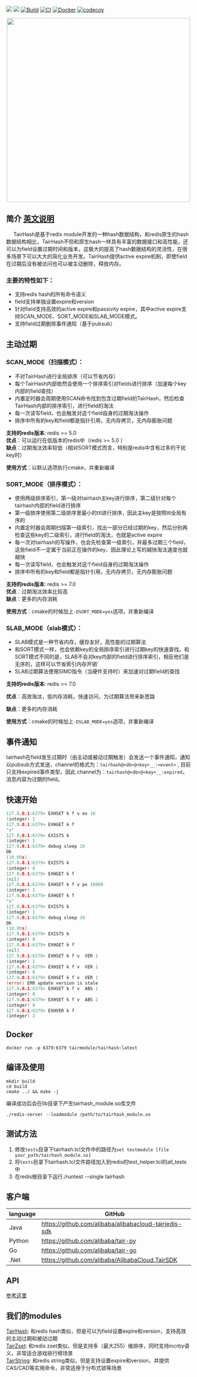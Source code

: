 ![](https://img.shields.io/badge/license-Apache--2.0-green)
![](https://img.shields.io/badge/PRs-welcome-green)
[![Build](https://github.com/alibaba/TairHash/actions/workflows/cmake.yml/badge.svg)](https://github.com/alibaba/TairHash/actions/workflows/cmake.yml)
[![CI](https://github.com/alibaba/TairHash/actions/workflows/ci.yml/badge.svg)](https://github.com/alibaba/TairHash/actions/workflows/ci.yml)
[![Docker](https://github.com/alibaba/TairHash/actions/workflows/docker-image.yml/badge.svg)](https://github.com/alibaba/TairHash/actions/workflows/docker-image.yml)
[![codecov](https://codecov.io/gh/chenyang8094/TairHash/branch/develop/graph/badge.svg?token=9A8QP7MTN3)](https://codecov.io/gh/chenyang8094/TairHash)  


<div align=center>
<img src="imgs/tairhash_logo.jpg" width="500"/>
</div>

## 简介  [英文说明](README.md)
     TairHash是基于redis module开发的一种hash数据结构，和redis原生的hash数据结构相比，TairHash不但和原生hash一样具有丰富的数据接口和高性能，还可以为field设置过期时间和版本，这极大的提高了hash数据结构的灵活性，在很多场景下可以大大的简化业务开发。TairHash提供active expire机制，即使field在过期后没有被访问也可以被主动删除，释放内存。


### 主要的特性如下：

- 支持redis hash的所有命令语义
- field支持单独设置expire和version
- 针对field支持高效的active expire和passivity expire，其中active expire支持SCAN_MODE、SORT_MODE和SLAB_MODE模式。
- 支持field过期删除事件通知（基于pubsub）

## 主动过期

### SCAN_MODE（扫描模式）：
- 不对TairHash进行全局排序（可以节省内存）
- 每个TairHash内部依然会使用一个排序索引对fields进行排序（加速每个key内部的field查找）
- 内置定时器会周期使用SCAN命令找到包含过期field的TairHash，然后检查TairHash内部的排序索引，进行field的淘汰
- 每一次读写field，也会触发对这个field自身的过期淘汰操作
- 排序中所有的key和field都是指针引用，无内存拷贝，无内存膨胀问题

**支持的redis版本**: redis >= 5.0  
**优点**：可以运行在低版本的redis中（redis >= 5.0 ）      
**缺点**：过期淘汰效率较低（相对SORT模式而言，特别是redis中含有过多的干扰key时）  

**使用方式**：以默认选项执行cmake，并重新编译
### SORT_MODE（排序模式）：

- 使用两级排序索引，第一级对tairhash主key进行排序，第二级针对每个tairhash内部的field进行排序
- 第一级排序使用第二级排序里最小的ttl进行排序，因此主key是按照ttl全局有序的
- 内置定时器会周期扫描第一级索引，找出一部分已经过期的key，然后分别再检查这些key的二级索引，进行field的淘汰，也就是active expire
- 每一次对tairhash的写操作，也会先检查第一级索引，并最多过期三个field，这些field不一定属于当前正在操作的key，因此理论上写的越快淘汰速度也就越快
- 每一次读写field，也会触发对这个field自身的过期淘汰操作
- 排序中所有的key和field都是指针引用，无内存拷贝，无内存膨胀问题

**支持的redis版本**: redis >= 7.0  
**优点**：过期淘汰效率比较高      
**缺点**：更多的内存消耗  

**使用方式**：cmake的时候加上`-DSORT_MODE=yes`选项，并重新编译
### SLAB_MODE（slab模式）：

- SLAB模式是一种节省内存，缓存友好，高性能的过期算法
- 和SORT模式一样，也会依赖key的全局排序索引进行过期key的快速查找。和SORT模式不同的是，SLAB不会对key内部的field进行排序索引，相反他们是无序的，这样可以节省索引内存开销‘
- SLAB过期算法使用SIMD指令（当硬件支持时）来加速对过期field的查找

**支持的redis版本**: redis >= 7.0  

**优点**：高效淘汰，低内存消耗，快速访问，为过期算法带来新思路  

**缺点**：更多的内存消耗  

**使用方式**：cmake的时候加上`-DSLAB_MODE=yes`选项，并重新编译


## 事件通知  

tairhash在field发生过期时（由主动或被动过期触发）会发送一个事件通知，通知以pubsub方式发送，channel的格式为：`tairhash@<db>@<key>__:<event>` , 目前只支持expired事件类型，因此
channel为：`tairhash@<db>@<key>__:expired`，消息内容为过期的field。

## 快速开始

```go
127.0.0.1:6379> EXHSET k f v ex 10
(integer) 1
127.0.0.1:6379> EXHGET k f
"v"
127.0.0.1:6379> EXISTS k
(integer) 1
127.0.0.1:6379> debug sleep 10
OK
(10.00s)
127.0.0.1:6379> EXISTS k
(integer) 0
127.0.0.1:6379> EXHGET k f
(nil)
127.0.0.1:6379> EXHSET k f v px 10000
(integer) 1
127.0.0.1:6379> EXHGET k f
"v"
127.0.0.1:6379> EXISTS k
(integer) 1
127.0.0.1:6379> debug sleep 10
OK
(10.00s)
127.0.0.1:6379> EXISTS k
(integer) 0
127.0.0.1:6379> EXHGET k f
(nil)
127.0.0.1:6379> EXHSET k f v  VER 1
(integer) 1
127.0.0.1:6379> EXHSET k f v  VER 1
(integer) 0
127.0.0.1:6379> EXHSET k f v  VER 1
(error) ERR update version is stale
127.0.0.1:6379> EXHSET k f v  ABS 1
(integer) 0
127.0.0.1:6379> EXHSET k f v  ABS 2
(integer) 0
127.0.0.1:6379> EXHVER k f
(integer) 2
```  

## Docker
```
docker run -p 6379:6379 tairmodule/tairhash:latest
```
## 编译及使用

```
mkdir build  
cd build  
cmake ../ && make -j
```
编译成功后会在lib目录下产生tairhash_module.so库文件

```
./redis-server --loadmodule /path/to/tairhash_module.so
```  
## 测试方法

1. 修改`tests`目录下tairhash.tcl文件中的路径为`set testmodule [file your_path/tairhash_module.so]`
2. 将`tests`目录下tairhash.tcl文件路径加入到redis的test_helper.tcl的all_tests中
3. 在redis根目录下运行./runtest --single tairhash

## 客户端

| language | GitHub |
|----------|---|
| Java     |https://github.com/alibaba/alibabacloud-tairjedis-sdk|
| Python   |https://github.com/alibaba/tair-py|
| Go       |https://github.com/alibaba/tair-go|
| .Net     |https://github.com/alibaba/AlibabaCloud.TairSDK|

## API
[参考这里](CMDDOC-CN.md)

## 我们的modules

[TairHash](https://github.com/alibaba/TairHash): 和redis hash类似，但是可以为field设置expire和version，支持高效的主动过期和被动过期   
[TairZset](https://github.com/alibaba/TairZset): 和redis zset类似，但是支持多（最大255）维排序，同时支持incrby语义，非常适合游戏排行榜场景   
[TairString](https://github.com/alibaba/TairString): 和redis string类似，但是支持设置expire和version，并提供CAS/CAD等实用命令，非常适用于分布式锁等场景  


